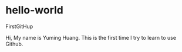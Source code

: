 # hello-world
FirstGitHup

Hi, My name is Yuming Huang. This is the first time I try to learn to use Github.
